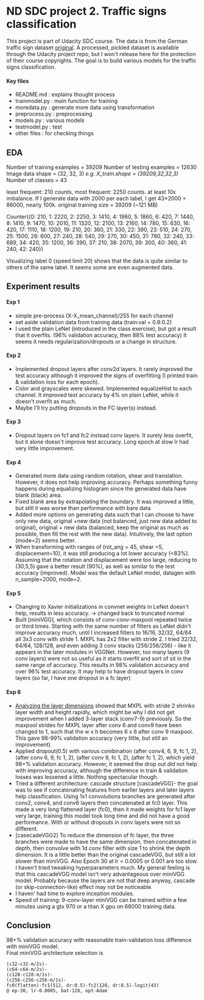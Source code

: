 # ND SDC project 2. Traffic signs classification
This project is part of Udacity SDC course.
The data is from the German traffic sign dataset [original](http://benchmark.ini.rub.de/?section=gtsrb&subsection=dataset). A processed, pickled dataset is available through the Udacity project repo, but I won't release here for the protection of their course copyrights.
The goal is to build various models for the traffic signs classification.

#### Key files
- README.md : explains thought process
- trainmodel.py : main function for training 
- moredata.py : generate more data using transformation
- preprocess.py : preprocessing
- models.py : various models
- testmodel.py : test
- other files : for checking things

## EDA
Number of training examples = 39209
Number of testing examples = 12630
Image data shape = (32, 32, 3) *e.g. X_train.shape = (39209,32,32,3)*
Number of classes = 43

least frequent: 210 counts, most frequent: 2250 counts. at least 10x imbalance.
If I generate data with 2000 per each label, I get 43*2000 = 86000, nearly 100k. original training size = 39209 (~121 MB)

Counter({0: 210,      1: 2220,       2: 2250,     3: 1410,
         4: 1980,     5: 1860,       6: 420,      7: 1440,
         8: 1410,     9: 1470,       10: 2010,    11: 1320,
         12: 2100,    13: 2160,      14: 780,     15: 630,
         16: 420,     17: 1110,      18: 1200,    19: 210,
         20: 360,     21: 330,       22: 390,     23: 510,
         24: 270,     25: 1500,      26: 600,     27: 240,
         28: 540,     29: 270,       30: 450,     31: 780,
         32: 240,     33: 689,       34: 420,     35: 1200,
         36: 390,     37: 210,       38: 2070,    39: 300,
         40: 360,     41: 240,       42: 240})

Visualizing label 0 (speed limit 20) shows that the data is quite similar to others of the same label. It seems some are even augmented data.   

## Experiment results
#### Exp 1
- simple pre-process (X-X_mean_channel)/255 for each channel
- set aside validation data from training data (train:val = 0.8:0.2)
- I used the plain LeNet (introduced in the class exercise), but got a result that it overfits. (96% validation accuracy, then 88% test accuracy) It seems it needs regularization/dropouts or a change in structure.

#### Exp 2
- Implemented dropout layers after conv2d layers. It rarely improved the test accuracy although it improved the signs of overfitting (I printed train & validation loss for each epoch).
- Color and grayscales were skewed. Implemented equalizeHist to each channel. It improved test accuracy by 4% on plain LeNet, while it doesn't overfit as much.
- Maybe I'll try putting dropouts in the FC layer(s) instead.

#### Exp 3
- Dropout layers on fc1 and fc2 instead conv layers. It surely less overfit, but it alone doesn't improve test accuracy. Long epoch at slow lr had very little improvement.

#### Exp 4
- Generated more data using random rotation, shear and translation. However, it does not help improving accuracy. Perhaps something funny happens during equalizing histogram since the generated data have blank (black) area.
- Fixed blank area by extrapolating the boundary. It was improved a little, but still it was worse than performance with bare data
- Added more options on generating data such that I can choose to have only new data, original +new data (not balanced, just new data added to original), original + new data (balanced, keep the original as much as possible, then fill the rest with the new data). Intuitively, the last option (mode=2) seems better.
- When transforming with ranges of (rot_ang = 45, shear =5, displacement=10), it was still producing a lot lower accuracy (<83%). Assuming that the rotation and displacement were too large, reducing to (30,5,5) gave a better result (90%), as well as similar to the test accuracy (improved). Model was the default LeNet model, datagen with n_sample=2000, mode=2.  

#### Exp 5
- Changing to Xavier initializations in convnet weights in LeNet doesn't help, results in less accuracy. -> changed back to truncated normal
- Built [miniVGG], which consists of conv-conv-maxpool repeated twice or third times. Starting with the same number of filters as LeNet didn't improve accuracy much, until I increased filters to 16/16, 32/32, 64/64 all 3x3 conv with stride 1. MXPL has 2x2 filter with stride 2. I tried 32/32, 64/64, 128/128, and even adding 3 conv stacks (256/256/256) - like it appears in the later modules in VGGNet. However, too many layers (9 conv layers) were not so useful as it starts overfit and sort of sit in the same range of accuracy. This results in 98% validation accuracy and over 96% test accuracy. It may help to have dropout layers in conv layers (so far, I have one dropout in a fc layer)  

#### Exp 6
- [Analyzing the layer dimensions](https://docs.google.com/spreadsheets/d/1lcifpdc5MRsckGcHUz2mxFbEMopHZIkCHcs5R6w0l8U/edit?usp=sharing) showed that MXPL with stride 2 shrinks layer width and height rapidly, which might be why I did not get improvement when I added 3-layer stack (conv7-9) previously. So the maxpool strides for MXPL layer after conv 6 and conv9 have been changed to 1, such that the w x h becomes 6 x 6 after conv 9 maxpool. This gave 98-99% validation accuracy (very little, but still an improvement).  
- Applied dropout(0.5) with various combination (after conv4, 6, 9, fc 1, 2), (after conv 6, 9, fc 1, 2), (after conv 9, fc 1, 2), (after fc 1, 2), which yield 98+% validation accuracy. However, it seemed the drop out did not help with improving accuracy, although the difference in train & validation losses was lessened a little. Nothing spectacular though.
- Tried a different architecture: cascade structure [cascadeVGG]- the goal was to see if concatenating features from earlier layers and later layers help classification.  Using 1x1 convolutions branches are generated after conv2, conv4, and conv6 layers then concatenated at fc0 layer. This made a very long flattened layer (fc0), then it made weights for fc1 layer very large, training this model took long time and did not have a good performance. With or without dropouts in conv layers were not so different.
- [casecadeVGG2] To reduce the dimension of fc layer, the three branches were made to have the same dimension, then concatenated in depth, then convolve with 1d conv filter with size 1 to shrink the depth dimension. It is a little better than the original cascadeVGG, but still a lot slower than miniVGG. Also Epoch 30 at lr = 0.0005 or 0.001 are too slow. I haven't tried tweaking hyperparameters much. My general feeling is that this cascadeVGG model isn't very advantageous over miniVGG model. Probably because the layers are not that deep anyway, cascade (or skip-connection-like) effect may not be noticeable.
- I haven' had time to explore inception modules.
- Speed of training: 9-conv-layer miniVGG can be trained within a few minutes using a gtx 970 or a titan X gpu on 68000 training data.

## Conclusion
98+% validation accuracy with reasonable train-validation loss difference with miniVGG model.  
Final miniVGG architecture selection is
```
(c32-c32-m/2s)-
(c64-c64-m/2s)-
(c128-c128-m/1s)-
(c256-c256-c256-m/1s)-
fc0(flatten)-fc1(512, dr:0.5)-fc2(128, dr:0.5)-logit(43)
@ ep-30, lr-0.0005, bat-128, opt-Adam
```
